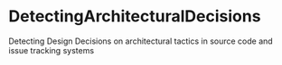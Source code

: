 # DetectingArchitecturalDecisions
Detecting Design Decisions on architectural tactics in source code and issue tracking systems

